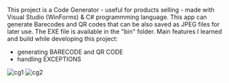 This project is a Code Generator - useful for products selling - made with Visual Studio (WinForms) & C# programmming language. This app can generate Barecodes and QR codes that can be also saved as JPEG files for later use. The EXE file is available in the "bin" folder. Main features I learned and build while developing this project:

- generating BARECODE and QR CODE 
- handling EXCEPTIONS

![cg1](https://user-images.githubusercontent.com/115250887/206471061-a59242fc-9da6-4ece-ac60-a0d6ff1fbffb.PNG)
![cg2](https://user-images.githubusercontent.com/115250887/206471082-1186be95-af64-4e12-a95e-e15f2ba958cc.PNG)

